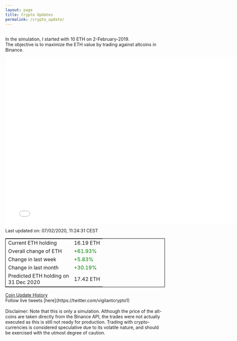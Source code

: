 ```yaml
---
layout: page
title: Crypto Updates
permalink: /crypto_update/
---
```

<!-- Global site tag (gtag.js) - Google Analytics -->
<script async src="https://www.googletagmanager.com/gtag/js?id=UA-103831149-5"></script>
<script>
  window.dataLayer = window.dataLayer || [];
  function gtag(){dataLayer.push(arguments);}
  gtag('js', new Date());

  gtag('config', 'UA-103831149-5');
</script>
<br>In the simulation, I started with 10 ETH on 2-February-2019.<br>The objective is to maximize the ETH value by trading against altcoins 
in Binance.

<iframe width="775" height="525" frameborder="0" scrolling="no" src="//plotly.com/~vikramaditya91/109.embed"></iframe>

Last updated on: 07/02/2020, 11:24:31 CEST 
<table style="border:1px solid black;margin-left:auto;margin-right:auto;">
	<tbody>
	<tr>
		<td>Current ETH holding</td>
		<td>     16.19 ETH</td>
	</tr>
	<tr>
		<td>Overall change of ETH</td>
		<td><font color="green">+61.93%</font></td>
	</tr>
	<tr>
		<td>Change in last week</td>
		<td><font color="green">+5.83%</font></td>
	</tr>
	<tr>
		<td>Change in last month</td>
		<td><font color="green">+30.19%</font></td>
	</tr>
    <tr>
		<td>Predicted ETH holding on<br>31 Dec 2020</td>
		<td>     17.42 ETH</td>
	</tr>
	</tbody>
</table>
<a href="{{ site.baseurl }}/crypto_history">Coin Update History</a>
<br>
Follow live tweets [here](https://twitter.com/vigilantcrypto1)
<br>
<br>
Disclaimer:
Note that this is only a simulation. Although the price of the alt-coins are taken directly from the Binance API, the trades were not actually executed as this is still not ready for production.
Trading with crypto-currencies is considered speculative due to its volatile nature, and should be exercised with the utmost degree of caution.